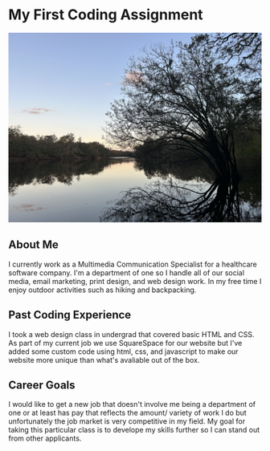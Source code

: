 # My First Coding Assignment #

<img src="IMG_3316.jpeg" alt="Suwannee River at dusk">

## About Me ##
I currently work as a Multimedia Communication Specialist for a healthcare software company. I'm a department of one so I handle all of our social media, email marketing, print design, and web design work. In my free time I enjoy outdoor activities such as hiking and backpacking.

## Past Coding Experience ##
I took a web design class in undergrad that covered basic HTML and CSS. As part of my current job we use SquareSpace for our website but I've added some custom code using html, css, and javascript to make our website more unique than what's avaliable out of the box.

## Career Goals ##
I would like to get a new job that doesn't involve me being a department of one or at least has pay that reflects the amount/ variety of work I do but unfortunately the job market is very competitive in my field. My goal for taking this particular class is to develope my skills further so I can stand out from other applicants. 

